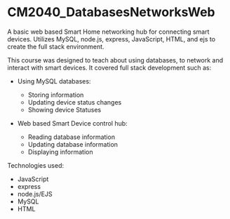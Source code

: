 # CM2040_DatabasesNetworksWeb
A basic web based Smart Home networking hub for connecting smart devices. Utilizes MySQL, node.js, express, JavaScript, HTML, and ejs to create the full stack environment.

This course was designed to teach about using databases, to network and interact with smart devices. It covered full stack development such as:

* Using MySQL databases:
  * Storing information 
  * Updating device status changes
  * Showing device Statuses

* Web based Smart Device control hub:
  * Reading database information
  * Updating database information
  * Displaying information

Technologies used:
* JavaScript
* express
* node.js/EJS
* MySQL
* HTML
